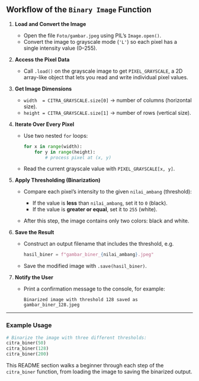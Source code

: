 ## Workflow of the `Binary Image` Function

1. **Load and Convert the Image**

   * Open the file `Foto/gambar.jpeg` using PIL’s `Image.open()`.
   * Convert the image to grayscale mode (`'L'`) so each pixel has a single intensity value (0–255).

2. **Access the Pixel Data**

   * Call `.load()` on the grayscale image to get `PIXEL_GRAYSCALE`, a 2D array-like object that lets you read and write individual pixel values.

3. **Get Image Dimensions**

   * `width  = CITRA_GRAYSCALE.size[0]` → number of columns (horizontal size).
   * `height = CITRA_GRAYSCALE.size[1]` → number of rows (vertical size).

4. **Iterate Over Every Pixel**

   * Use two nested `for` loops:

     ```python
     for x in range(width):
         for y in range(height):
             # process pixel at (x, y)
     ```
   * Read the current grayscale value with `PIXEL_GRAYSCALE[x, y]`.

5. **Apply Thresholding (Binarization)**

   * Compare each pixel’s intensity to the given `nilai_ambang` (threshold):

     * If the value is **less** than `nilai_ambang`, set it to `0` (black).
     * If the value is **greater or equal**, set it to `255` (white).
   * After this step, the image contains only two colors: black and white.

6. **Save the Result**

   * Construct an output filename that includes the threshold, e.g.

     ```python
     hasil_biner = f"gambar_biner_{nilai_ambang}.jpeg"
     ```
   * Save the modified image with `.save(hasil_biner)`.

7. **Notify the User**

   * Print a confirmation message to the console, for example:

     ```
     Binarized image with threshold 128 saved as gambar_biner_128.jpeg
     ```

---

### Example Usage

```python
# Binarize the image with three different thresholds:
citra_biner(50)
citra_biner(128)
citra_biner(200)
```

This README section walks a beginner through each step of the `citra_biner` function, from loading the image to saving the binarized output.

